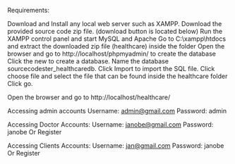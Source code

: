 Requirements:

Download and Install any local web server such as XAMPP.
Download the provided source code zip file. (download button is located below)
Run the XAMPP control panel and start MySQL and Apache
Go to C:\xampp\htdocs and extract the downloaded zip file (healthcare) inside the folder
Open the browser and go to http://localhost/phpmyadmin/ to create the database
Click the new to create a database.
Name the database sourcecodester_healthcaredb.
Click Import to import the SQL file. Click choose file and select the file that can be found inside the healthcare folder
Click go.

Open the browser and go to http://localhost/healthcare/

Accessing admin accounts
Username: admin@gmail.com
Password: admin

Accessing Doctor Accounts:
Username: janobe@gmail.com
Password: janobe
Or Register

Accessing Clients Accounts:
Username: jan@gmail.com
Password: janobe
Or Register

